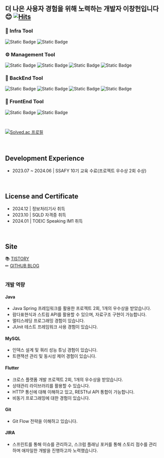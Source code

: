 ## 더 나은 사용자 경험을 위해 노력하는 개발자 이창헌입니다 😊 [![Hits](https://hits.seeyoufarm.com/api/count/incr/badge.svg?url=https%3A%2F%2Fgithub.com%2Fchangbill&count_bg=%23D9D9D9&title_bg=%23AEADA7&icon=&icon_color=%23E7E7E7&title=hits&edge_flat=false)](https://hits.seeyoufarm.com)

### 🎁 Infra Tool
![Static Badge](https://img.shields.io/badge/Amazon-AWS-232F3E?style=for-the-badge&logo=amazonaws&logoColor=white)
![Static Badge](https://img.shields.io/badge/Docker-2496ED?style=for-the-badge&logo=Docker&logoColor=white)

### ⚙️ Management Tool
![Static Badge](https://img.shields.io/badge/JIRA-%230052CC?style=for-the-badge&logo=jira&logoColor=white)
![Static Badge](https://img.shields.io/badge/Git-F05032?style=for-the-badge&logo=git&logoColor=white)
![Static Badge](https://img.shields.io/badge/FIGMA-%23F24E1E?style=for-the-badge&logo=figma&logoColor=white)
![Static Badge](https://img.shields.io/badge/Postman-FF6C37?style=for-the-badge&logo=postman&logoColor=white)

### 🌱 BackEnd Tool
![Static Badge](https://img.shields.io/badge/SPRING%20BOOT-%236DB33F?style=for-the-badge&logo=springboot&logoColor=white)
![Static Badge](https://img.shields.io/badge/SPRING-%236DB33F?style=for-the-badge&logo=spring&logoColor=white)
![Static Badge](https://img.shields.io/badge/Java-ED8B00?style=for-the-badge&logo=openjdk&logoColor=white)
![Static Badge](https://img.shields.io/badge/MySQL-4479A1?style=for-the-badge&logo=mysql&logoColor=white)

### 🍊 FrontEnd Tool
![Static Badge](https://img.shields.io/badge/Flutter-02569B?style=for-the-badge&logo=flutter&logoColor=white)
![Static Badge](https://img.shields.io/badge/JAVASCRIPT-%23F7DF1E?style=for-the-badge&logo=javascript&logoColor=white)

<br>

[![Solved.ac
프로필](http://mazassumnida.wtf/api/generate_badge?boj=changbill)](https://solved.ac/changbill)
<br>
<br>
<br>

## Development Experience
- 2023.07 ~ 2024.06 | SSAFY 10기 교육 수료(프로젝트 우수상 2회 수상) <br>
<br>

## License and Certificate
- 2024.12 | 정보처리기사 취득 <br>
- 2023.10 | SQLD 자격증 취득 <br>
- 2024.01 | TOEIC Speaking IM1 취득 <br>
<br>

## Site
📚 [TISTORY](https://poloopy.tistory.com/) <br/> 
✏ [GITHUB BLOG](https://changbill.github.io/) <br/> 
<br>


### 개발 역량

#### Java
- Java Spring 프레임워크를 활용한 프로젝트 2회, 1개의 우수상을 받았습니다.
- 람다표현식과 스트림 API를 활용할 수 있으며, 자료구조 구현이 가능합니다.
- 멀티스레딩 프로그래밍 경험이 있습니다.
- JUnit 테스트 프레임워크 사용 경험이 있습니다.

#### MySQL
- 인덱스 설계 및 쿼리 성능 튜닝 경험이 있습니다.
- 트랜잭션 관리 및 동시성 제어 경험이 있습니다.

#### Flutter
- 크로스 플랫폼 개발 프로젝트 2회, 1개의 우수상을 받았습니다.
- 상태관리 라이브러리를 활용할 수 있습니다.
- HTTP 통신에 대해 이해하고 있고, RESTful API 통합이 가능합니다.
- 비동기 프로그래밍에 대한 경험이 있습니다.

#### Git
- Git Flow 전략을 이해하고 있습니다.

#### JIRA
- 스프린트를 통해 이슈를 관리하고, 스크럼 플래닝 포커를 통해 스토리 점수를 관리하며 애자일한 개발을 진행하고자 노력했습니다.

<br>
<br>
<br>
<br>
